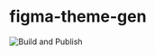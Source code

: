 # figma-theme-gen

![Build and Publish](https://github.com/davidpett/figma-theme/workflows/Build%20and%20Publish/badge.svg)
